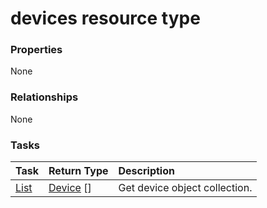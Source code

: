 # devices resource type



### Properties
None

### Relationships
None


### Tasks

| Task		   | Return Type	|Description|
|:---------------|:--------|:----------|
|[List](../api/device_list.md) | [Device](device.md) [] |Get device object collection. |

<!-- uuid: c796d9a4-e745-4232-b2fa-ce7298cd928b
2015-10-09 18:12:08 UTC -->